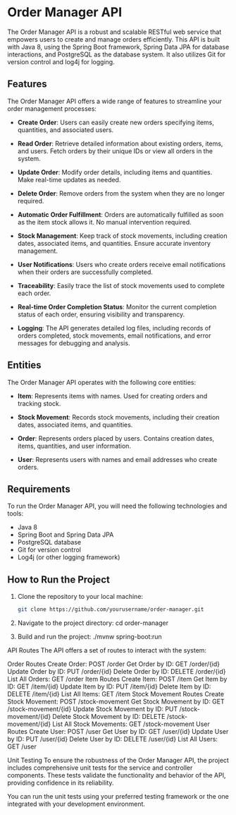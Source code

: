 # Order Manager API

The Order Manager API is a robust and scalable RESTful web service that empowers users to create and manage orders efficiently. This API is built with Java 8, using the Spring Boot framework, Spring Data JPA for database interactions, and PostgreSQL as the database system. It also utilizes Git for version control and log4j for logging.

## Features

The Order Manager API offers a wide range of features to streamline your order management processes:

- **Create Order**: Users can easily create new orders specifying items, quantities, and associated users.

- **Read Order**: Retrieve detailed information about existing orders, items, and users. Fetch orders by their unique IDs or view all orders in the system.

- **Update Order**: Modify order details, including items and quantities. Make real-time updates as needed.

- **Delete Order**: Remove orders from the system when they are no longer required.

- **Automatic Order Fulfillment**: Orders are automatically fulfilled as soon as the item stock allows it. No manual intervention required.

- **Stock Management**: Keep track of stock movements, including creation dates, associated items, and quantities. Ensure accurate inventory management.

- **User Notifications**: Users who create orders receive email notifications when their orders are successfully completed.

- **Traceability**: Easily trace the list of stock movements used to complete each order.

- **Real-time Order Completion Status**: Monitor the current completion status of each order, ensuring visibility and transparency.

- **Logging**: The API generates detailed log files, including records of orders completed, stock movements, email notifications, and error messages for debugging and analysis.

## Entities

The Order Manager API operates with the following core entities:

- **Item**: Represents items with names. Used for creating orders and tracking stock.

- **Stock Movement**: Records stock movements, including their creation dates, associated items, and quantities.

- **Order**: Represents orders placed by users. Contains creation dates, items, quantities, and user information.

- **User**: Represents users with names and email addresses who create orders.

## Requirements

To run the Order Manager API, you will need the following technologies and tools:

- Java 8
- Spring Boot and Spring Data JPA
- PostgreSQL database
- Git for version control
- Log4j (or other logging framework)

## How to Run the Project

1. Clone the repository to your local machine:

   ```bash
   git clone https://github.com/yourusername/order-manager.git

2. Navigate to the project directory:
   cd order-manager
   
4. Build and run the project:
   ./mvnw spring-boot:run

API Routes
The API offers a set of routes to interact with the system:

Order Routes
Create Order: POST /order
Get Order by ID: GET /order/{id}
Update Order by ID: PUT /order/{id}
Delete Order by ID: DELETE /order/{id}
List All Orders: GET /order
Item Routes
Create Item: POST /item
Get Item by ID: GET /item/{id}
Update Item by ID: PUT /item/{id}
Delete Item by ID: DELETE /item/{id}
List All Items: GET /item
Stock Movement Routes
Create Stock Movement: POST /stock-movement
Get Stock Movement by ID: GET /stock-movement/{id}
Update Stock Movement by ID: PUT /stock-movement/{id}
Delete Stock Movement by ID: DELETE /stock-movement/{id}
List All Stock Movements: GET /stock-movement
User Routes
Create User: POST /user
Get User by ID: GET /user/{id}
Update User by ID: PUT /user/{id}
Delete User by ID: DELETE /user/{id}
List All Users: GET /user

Unit Testing
To ensure the robustness of the Order Manager API, the project includes comprehensive unit tests for the service and controller components. These tests validate the functionality and behavior of the API, providing confidence in its reliability.

You can run the unit tests using your preferred testing framework or the one integrated with your development environment.
